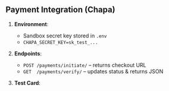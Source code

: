 ## Payment Integration (Chapa)

1. **Environment**:  
   - Sandbox secret key stored in `.env`  
   - `CHAPA_SECRET_KEY=sk_test_...`

2. **Endpoints**:  
   - `POST /payments/initiate/` – returns checkout URL  
   - `GET  /payments/verify/` – updates status & returns JSON

3. **Test Card**:  